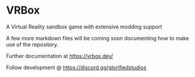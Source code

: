 # VRBox
A Virtual Reality sandbox game with extensive modding support

A few more markdown files will be coming soon documenting how to make use of the repository.

Further documentation at https://vrbox.dev/

Follow development @ https://discord.gg/glorifiedstudios
